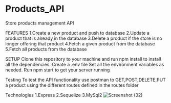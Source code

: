 # Products_API
Store products management API

FEATURES
1.Create a new product and push to database
2.Update a product that is already in the database
3.Delete a product if the store is no longer offering that product
4.Fetch a given product from the database
5.Fetch all products from the database

SETUP
Clone this repository to your machine and run npm install to install all the dependencies.
Create a .env file 
Set all the environment variables as needed.
Run npm start to get your server running

Testing
To test the API functionality use postman to GET,POST,DELETE,PUT a product using the different routes defined in the routes folder

Technologies
1.Express
2.Sequelize
3.MySql2
![Screenshot (32)](https://github.com/Leilasinore/Products_API/assets/62138320/7c6212e2-4bcb-4efd-a02d-0278d0813856)


